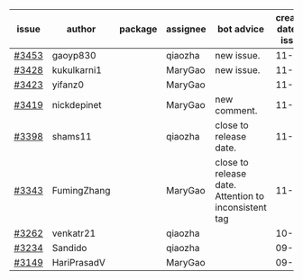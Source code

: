| issue | author | package | assignee | bot advice | created date of issue | target release date | date from target |
| ------ | ------ | ------ | ------ | ------ | ------ | ------ | :-----: |
| [#3453](https://github.com/Azure/sdk-release-request/issues/3453) | gaoyp830 |  | qiaozha | new issue. | 11-23 | 12-23 |  |
| [#3428](https://github.com/Azure/sdk-release-request/issues/3428) | kukulkarni1 |  | MaryGao | new issue. | 11-16 | 12-23 |  |
| [#3423](https://github.com/Azure/sdk-release-request/issues/3423) | yifanz0 |  | MaryGao |  | 11-16 | 12-23 |  |
| [#3419](https://github.com/Azure/sdk-release-request/issues/3419) | nickdepinet |  | MaryGao | new comment. | 11-15 | 12-23 |  |
| [#3398](https://github.com/Azure/sdk-release-request/issues/3398) | shams11 |  | qiaozha | close to release date.  | 11-10 | 11-25 | 0 |
| [#3343](https://github.com/Azure/sdk-release-request/issues/3343) | FumingZhang |  | MaryGao | close to release date.  Attention to inconsistent tag | 11-02 | 11-25 | 0 |
| [#3262](https://github.com/Azure/sdk-release-request/issues/3262) | venkatr21 |  | qiaozha |  | 10-12 | 10-28 |  |
| [#3234](https://github.com/Azure/sdk-release-request/issues/3234) | Sandido |  | qiaozha |  | 09-30 | 10-17 |  |
| [#3149](https://github.com/Azure/sdk-release-request/issues/3149) | HariPrasadV |  | MaryGao |  | 09-07 | 10-11 |  |

